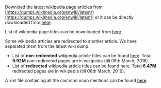 
Download the latest wikipedia page articles from [https://dumps.wikimedia.org/enwiki/latest/](https://dumps.wikimedia.org/enwiki/latest/) or it can be directly downloaded from [here](https://dumps.wikimedia.org/enwiki/latest/enwiki-latest-pages-articles.xml.bz2).

List of wikipedia page titles can be downloaded from [here](https://dumps.wikimedia.org/enwiki/latest/enwiki-latest-all-titles-in-ns0.gz).

Some wikipedia articles are redirected to another article. We have separated them from the latest wiki dump. 
* List of **non-redirected** wikipedia article titles can be found [here](https://www.dropbox.com/s/ctkxby3a3tmrrwa/wiki_page_titles%28no%20redirection%29.txt?dl=0). Total **9.92M** non-redirected pages are in wikipedia (till 06th March, 2016).
* List of **redirected** wikipedia article titles can be found [here](https://www.dropbox.com/s/du0wj8zmit8mxnq/wiki_page_titles%28redirected%29.txt?dl=0). Total **6.47M** redirected pages are in wikipedia (till 06th March, 2016).

A xml file containing all the common noun mentions can be found [here](https://www.dropbox.com/s/4s2fu9d4wp06llf/common_nouns.xml.bz2?dl=0).

